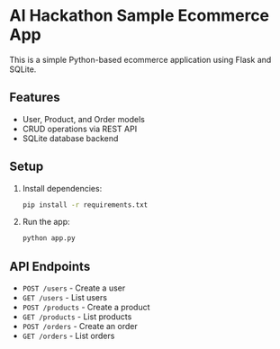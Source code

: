 # AI Hackathon Sample Ecommerce App

This is a simple Python-based ecommerce application using Flask and SQLite.

## Features
- User, Product, and Order models
- CRUD operations via REST API
- SQLite database backend

## Setup
1. Install dependencies:
   ```bash
   pip install -r requirements.txt
   ```
2. Run the app:
   ```bash
   python app.py
   ```

## API Endpoints
- `POST /users` - Create a user
- `GET /users` - List users
- `POST /products` - Create a product
- `GET /products` - List products
- `POST /orders` - Create an order
- `GET /orders` - List orders
